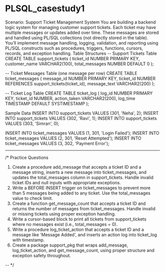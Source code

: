 # PLSQL_casestudy1 
Scenario: Support Ticket Management System
You are building a backend logic system for managing customer support tickets. Each ticket may have multiple messages or updates added over time. 
These messages are stored and handled using PL/SQL collections (not directly stored in the table). You’ll implement message handling, logging, validation, 
and reporting using PL/SQL constructs such as procedures, triggers, functions, cursors, records, and exception handling.
Table Structures 
-- Support Tickets Table
CREATE TABLE support_tickets (
  ticket_id NUMBER PRIMARY KEY,
  customer_name VARCHAR2(100),
  total_messages NUMBER DEFAULT 0
);
 
-- Ticket Messages Table (one message per row)
CREATE TABLE ticket_messages (
  message_id NUMBER PRIMARY KEY,
  ticket_id NUMBER REFERENCES support_tickets(ticket_id),
  message_text VARCHAR2(200)
);
 
-- Ticket Log Table
CREATE TABLE ticket_log (
  log_id NUMBER PRIMARY KEY,
  ticket_id NUMBER,
  action_taken VARCHAR2(200),
  log_time TIMESTAMP DEFAULT SYSTIMESTAMP
);

Sample Data
INSERT INTO support_tickets VALUES (301, 'Neha', 2);
INSERT INTO support_tickets VALUES (302, 'Ravi', 1);
INSERT INTO support_tickets VALUES (303, 'Simran', 0);
 
INSERT INTO ticket_messages VALUES (1, 301, 'Login Failed');
INSERT INTO ticket_messages VALUES (2, 301, 'Reset Attempted');
INSERT INTO ticket_messages VALUES (3, 302, 'Payment Error');
 
---
 /*
Practice Questions
1. Create a procedure add_message that accepts a ticket ID and a message string, inserts a new message into ticket_messages, and updates the total_messages column in support_tickets. Handle invalid ticket IDs and null inputs with appropriate exceptions.
2. Write a BEFORE INSERT trigger on ticket_messages to prevent more than 5 messages being added to any ticket. Use the total_messages value to check limit.
3. Create a function get_message_count that accepts a ticket ID and returns the number of messages from ticket_messages. Handle invalid or missing tickets using proper exception handling.
4. Write a cursor-based block to print all tickets from support_tickets where no messages exist (i.e., total_messages = 0).
5. Write a procedure log_ticket_action that accepts a ticket ID and a message like 'Message Added', and inserts an action log into ticket_log with timestamp. 
6. Create a package support_pkg that wraps add_message, log_ticket_action, and get_message_count, using proper structure and exception safety throughout.

-- */
